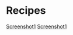 # Recipes
[Screenshot1](https://user-images.githubusercontent.com/54910065/74857886-fe087680-5309-11ea-9346-c6f6b058138b.png)
[Screenshot1](https://user-images.githubusercontent.com/54910065/74857888-fea10d00-5309-11ea-912a-d75eface602d.png)
